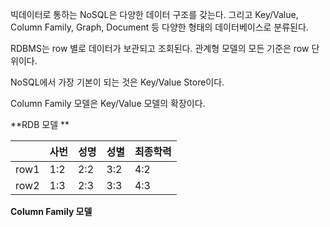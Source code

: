 빅데이터로 통하는 NoSQL은 다양한 데이터 구조를 갖는다. 그리고 Key/Value, Column Family, Graph, Document 등 다양한 형태의 데이터베이스로 분류된다. 

RDBMS는 row 별로 데이터가 보관되고 조회된다. 관계형 모델의 모든 기준은 row 단위이다. 

NoSQL에서 가장 기본이 되는 것은 Key/Value Store이다. 

Column Family 모델은 Key/Value 모델의 확장이다.

**RDB 모델 **<br>

|  | 사번 | 성명 | 성별 | 최종학력 |
| -- | -- | -- | -- | -- |
| row1 | 1:2 | 2:2 | 3:2 | 4:2 |
| row2 | 1:3 | 2:3 | 3:3 | 4:3 |

**Column Family 모델**